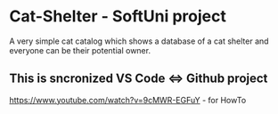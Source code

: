 # Cat-Shelter - SoftUni project
A very simple cat catalog which shows a database of a cat shelter and everyone can be their potential owner. 


## This is sncronized VS Code <=> Github project
https://www.youtube.com/watch?v=9cMWR-EGFuY - for HowTo
